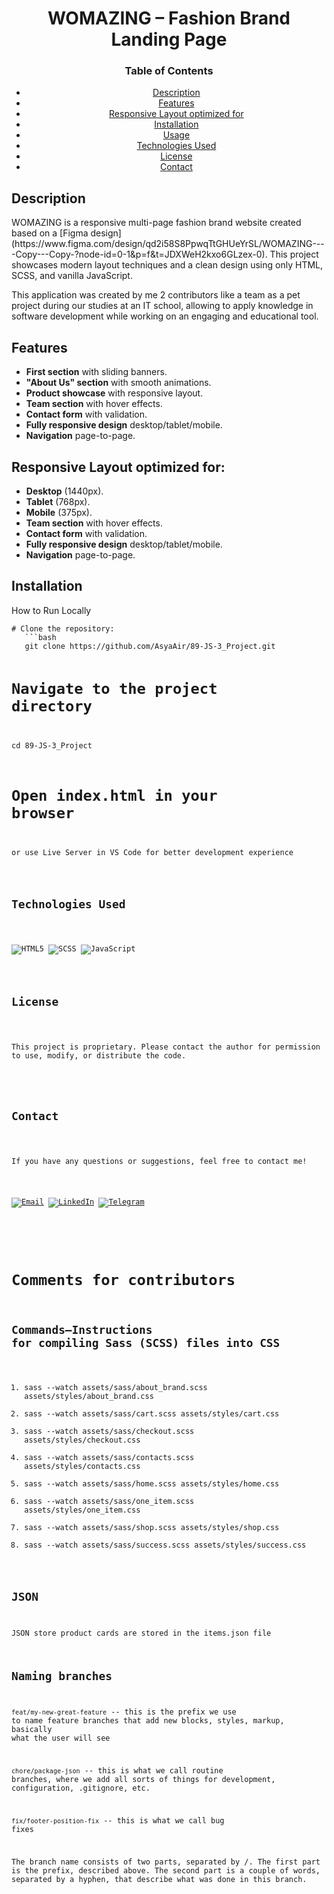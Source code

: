 <div id="header" align="center">
  <h1>WOMAZING – Fashion Brand Landing Page</h1>
  <h3>Table of Contents</h3>
  <ul>
    <li><a href="#description">Description</a></li>
    <li><a href="#features">Features</a></li>
    <li><a href="#features">Responsive Layout optimized for</a></li>
    <li><a href="#installation">Installation</a></li>
    <li><a href="#usage">Usage</a></li>
    <li><a href="#technologies-used">Technologies Used</a></li>
    <li><a href="#license">License</a></li>
    <li><a href="#contact">Contact</a></li>
  </ul>
</div>

<div id="body">
  <h2 id="description">Description</h2>
<p>
    WOMAZING is a responsive multi-page fashion brand website created based on a [Figma design](https://www.figma.com/design/qd2i58S8PpwqTtGHUeYrSL/WOMAZING----Copy---Copy-?node-id=0-1&p=f&t=JDXWeH2kxo6GLzex-0).  
This project showcases modern layout techniques and a clean design using only HTML, SCSS, and vanilla JavaScript.

  </p>
  <p>
    This application was created by me 2 сontributors like a team as a pet project during our studies at an IT school, allowing to apply knowledge in software development while working on an engaging and educational tool.
  </p>

  <h2 id="features">Features</h2>
  <ul>
    <li><strong>First section</strong> with sliding banners.</li>
    <li><strong>"About Us" section</strong> with smooth animations.</li>
    <li><strong>Product showcase</strong> with responsive layout.</li>
    <li><strong>Team section</strong> with hover effects.</li>
    <li><strong>Contact form</strong> with validation.</li>
    <li><strong>Fully responsive design</strong> desktop/tablet/mobile.</li>
    <li><strong>Navigation</strong> page-to-page.</li>
  </ul>

  <h2 id="responsive_layout">Responsive Layout optimized for:</h2>
  <ul>
    <li><strong>Desktop</strong> (1440px).</li>
    <li><strong>Tablet</strong> (768px).</li>
    <li><strong>Mobile</strong> (375px).</li>
    <li><strong>Team section</strong> with hover effects.</li>
    <li><strong>Contact form</strong> with validation.</li>
    <li><strong>Fully responsive design</strong> desktop/tablet/mobile.</li>
    <li><strong>Navigation</strong> page-to-page.</li>
  </ul>

  <h2 id="installation">Installation</h2>
  <p>How to Run Locally</p>
  <pre><code># Clone the repository:
   ```bash
   git clone https://github.com/AsyaAir/89-JS-3_Project.git

# Navigate to the project directory
cd 89-JS-3_Project

# Open index.html in your browser
or use Live Server in VS Code for better development experience

  <h2 id="technologies-used">Technologies Used</h2>
  
![HTML5](https://img.shields.io/badge/-HTML5-E34F26?style=flat-square&logo=html5&logoColor=white)
![SCSS](https://img.shields.io/badge/-SCSS-CC6699?style=flat-square&logo=sass&logoColor=white)
![JavaScript](https://img.shields.io/badge/-JavaScript-F7DF1E?style=flat-square&logo=javascript&logoColor=black)

  <h2 id="license">License</h2>
  <p>This project is proprietary. Please contact the author for permission to use, modify, or distribute the code.</p>

  <h2 id="contact">Contact</h2>
  <p>If you have any questions or suggestions, feel free to contact me!</p>

[![Email](https://img.shields.io/badge/Email-D14836?style=flat-square&logo=gmail&logoColor=white)](mailto:anatulupnikoff@gmail.com)
[![LinkedIn](https://img.shields.io/badge/LinkedIn-0077B5?style=flat-square&logo=linkedin&logoColor=white)](https://www.linkedin.com/in/anastasia-tulupnikoff/)
[![Telegram](https://img.shields.io/badge/Telegram-2CA5E0?style=flat-square&logo=telegram&logoColor=white)](https://t.me/AsyaAir)
</div>

# Comments for contributors

## Commands—Instructions for compiling Sass (SCSS) files into CSS

1. sass --watch assets/sass/about_brand.scss assets/styles/about_brand.css
2. sass --watch assets/sass/cart.scss assets/styles/cart.css
3. sass --watch assets/sass/checkout.scss assets/styles/checkout.css
4. sass --watch assets/sass/contacts.scss assets/styles/contacts.css
5. sass --watch assets/sass/home.scss assets/styles/home.css
6. sass --watch assets/sass/one_item.scss assets/styles/one_item.css
7. sass --watch assets/sass/shop.scss assets/styles/shop.css
8. sass --watch assets/sass/success.scss assets/styles/success.css

## JSON
JSON store product cards are stored in the items.json file

## Naming branches

`feat/my-new-great-feature` -- this is the prefix we use to name feature branches that add new blocks, styles, markup, basically what the user will see

`chore/package-json` -- this is what we call routine branches, where we add all sorts of things for development, configuration, .gitignore, etc.

`fix/footer-position-fix` -- this is what we call bug fixes

The branch name consists of two parts, separated by /. The first part is the prefix, described above. The second part is a couple of words, separated by a hyphen, that describe what was done in this branch.
